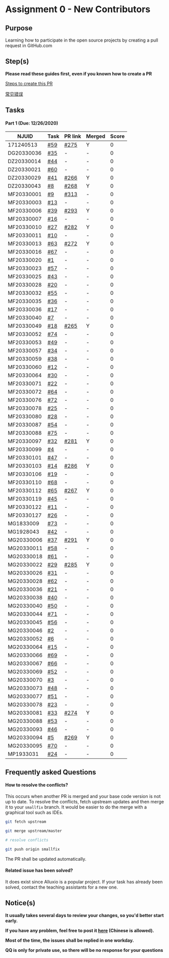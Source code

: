 # Assignment 0 - New Contributors

## Purpose

Learning how to participate in the open source projects by creating a pull request in GitHub.com

## Step(s)

**Please read these guides first, even if you known how to create a PR**

[Steps to create this PR](How-To.md)

[常见错误](Errors.md)

## Tasks

#### Part 1 (Due: 12/26/2020)

| NJUID | Task | PR link | Merged | Score |
|---|---|---|---|---|
171240513 |[#59](https://github.com/PasaLab/MR-Course-Assignments/blob/fall-2020/issue_list.md#task-59) | [#275](https://github.com/fluid-cloudnative/fluid/pull/275) | Y | 0 |
DG20330036 |[#35](https://github.com/PasaLab/MR-Course-Assignments/blob/fall-2020/issue_list.md#task-35) | - | - | 0 |
DZ20330014 |[#44](https://github.com/PasaLab/MR-Course-Assignments/blob/fall-2020/issue_list.md#task-44) | - | - | 0 |
DZ20330021 |[#60](https://github.com/PasaLab/MR-Course-Assignments/blob/fall-2020/issue_list.md#task-60) | - | - | 0 |
DZ20330029 |[#41](https://github.com/PasaLab/MR-Course-Assignments/blob/fall-2020/issue_list.md#task-41) | [#266](https://github.com/fluid-cloudnative/fluid/pull/266) | Y | 0 |
DZ20330043 |[#8](https://github.com/PasaLab/MR-Course-Assignments/blob/fall-2020/issue_list.md#task-8) | [ #268](https://github.com/fluid-cloudnative/fluid/pull/268) | Y | 0 |
MF20330001 |[#9](https://github.com/PasaLab/MR-Course-Assignments/blob/fall-2020/issue_list.md#task-9) | [#313](https://github.com/fluid-cloudnative/fluid/pull/313) | - | 0 |
MF20330003 |[#13](https://github.com/PasaLab/MR-Course-Assignments/blob/fall-2020/issue_list.md#task-13) | - | - | 0 |
MF20330006 |[#39](https://github.com/PasaLab/MR-Course-Assignments/blob/fall-2020/issue_list.md#task-39) | [#293](https://github.com/fluid-cloudnative/fluid/pull/293) | Y | 0 |
MF20330007 |[#16](https://github.com/PasaLab/MR-Course-Assignments/blob/fall-2020/issue_list.md#task-16) | - | - | 0 |
MF20330010 |[#27](https://github.com/PasaLab/MR-Course-Assignments/blob/fall-2020/issue_list.md#task-27) | [#282](https://github.com/fluid-cloudnative/fluid/pull/282) | Y | 0 |
MF20330011 |[#10](https://github.com/PasaLab/MR-Course-Assignments/blob/fall-2020/issue_list.md#task-10) | - | - | 0 |
MF20330013 |[#63](https://github.com/PasaLab/MR-Course-Assignments/blob/fall-2020/issue_list.md#task-63) | [#272](https://github.com/fluid-cloudnative/fluid/pull/272) | Y | 0 |
MF20330016 |[#67](https://github.com/PasaLab/MR-Course-Assignments/blob/fall-2020/issue_list.md#task-67) | - | - | 0 |
MF20330020 |[#1](https://github.com/PasaLab/MR-Course-Assignments/blob/fall-2020/issue_list.md#task-1) | - | - | 0 |
MF20330023 |[#57](https://github.com/PasaLab/MR-Course-Assignments/blob/fall-2020/issue_list.md#task-57) | - | - | 0 |
MF20330025 |[#43](https://github.com/PasaLab/MR-Course-Assignments/blob/fall-2020/issue_list.md#task-43) | - | - | 0 |
MF20330028 |[#20](https://github.com/PasaLab/MR-Course-Assignments/blob/fall-2020/issue_list.md#task-20) | - | - | 0 |
MF20330032 |[#55](https://github.com/PasaLab/MR-Course-Assignments/blob/fall-2020/issue_list.md#task-55) | - | - | 0 |
MF20330035 |[#36](https://github.com/PasaLab/MR-Course-Assignments/blob/fall-2020/issue_list.md#task-36) | - | - | 0 |
MF20330036 |[#17](https://github.com/PasaLab/MR-Course-Assignments/blob/fall-2020/issue_list.md#task-17) | - | - | 0 |
MF20330040 |[#7](https://github.com/PasaLab/MR-Course-Assignments/blob/fall-2020/issue_list.md#task-7) | - | - | 0 |
MF20330049 |[#18](https://github.com/PasaLab/MR-Course-Assignments/blob/fall-2020/issue_list.md#task-18) | [#265](https://github.com/fluid-cloudnative/fluid/pull/265#issue-509854555) | Y | 0 |
MF20330052 |[#74](https://github.com/PasaLab/MR-Course-Assignments/blob/fall-2020/issue_list.md#task-74) | - | - | 0 |
MF20330053 |[#49](https://github.com/PasaLab/MR-Course-Assignments/blob/fall-2020/issue_list.md#task-49) | - | - | 0 |
MF20330057 |[#34](https://github.com/PasaLab/MR-Course-Assignments/blob/fall-2020/issue_list.md#task-34) | - | - | 0 |
MF20330059 |[#38](https://github.com/PasaLab/MR-Course-Assignments/blob/fall-2020/issue_list.md#task-38) | - | - | 0 |
MF20330060 |[#12](https://github.com/PasaLab/MR-Course-Assignments/blob/fall-2020/issue_list.md#task-12) | - | - | 0 |
MF20330064 |[#30](https://github.com/PasaLab/MR-Course-Assignments/blob/fall-2020/issue_list.md#task-30) | - | - | 0 |
MF20330071 |[#22](https://github.com/PasaLab/MR-Course-Assignments/blob/fall-2020/issue_list.md#task-22) | - | - | 0 |
MF20330072 |[#64](https://github.com/PasaLab/MR-Course-Assignments/blob/fall-2020/issue_list.md#task-64) | - | - | 0 |
MF20330076 |[#72](https://github.com/PasaLab/MR-Course-Assignments/blob/fall-2020/issue_list.md#task-72) | - | - | 0 |
MF20330078 |[#25](https://github.com/PasaLab/MR-Course-Assignments/blob/fall-2020/issue_list.md#task-25) | - | - | 0 |
MF20330080 |[#28](https://github.com/PasaLab/MR-Course-Assignments/blob/fall-2020/issue_list.md#task-28) | - | - | 0 |
MF20330087 |[#54](https://github.com/PasaLab/MR-Course-Assignments/blob/fall-2020/issue_list.md#task-54) | - | - | 0 |
MF20330088 |[#75](https://github.com/PasaLab/MR-Course-Assignments/blob/fall-2020/issue_list.md#task-75) | - | - | 0 |
MF20330097 |[#32](https://github.com/PasaLab/MR-Course-Assignments/blob/fall-2020/issue_list.md#task-32) | [#281](https://github.com/fluid-cloudnative/fluid/pull/281) | Y | 0 |
MF20330099 |[#4](https://github.com/PasaLab/MR-Course-Assignments/blob/fall-2020/issue_list.md#task-4) | - | - | 0 |
MF20330101 |[#47](https://github.com/PasaLab/MR-Course-Assignments/blob/fall-2020/issue_list.md#task-47) | - | - | 0 |
MF20330103 |[#14](https://github.com/PasaLab/MR-Course-Assignments/blob/fall-2020/issue_list.md#task-14) | [#286](https://github.com/fluid-cloudnative/fluid/pull/286) | Y | 0 |
MF20330106 |[#19](https://github.com/PasaLab/MR-Course-Assignments/blob/fall-2020/issue_list.md#task-19) | - | - | 0 |
MF20330110 |[#68](https://github.com/PasaLab/MR-Course-Assignments/blob/fall-2020/issue_list.md#task-68) | - | - | 0 |
MF20330112 |[#65](https://github.com/PasaLab/MR-Course-Assignments/blob/fall-2020/issue_list.md#task-65) | [#267](https://github.com/fluid-cloudnative/fluid/pull/267) | Y | 0 |
MF20330119 |[#45](https://github.com/PasaLab/MR-Course-Assignments/blob/fall-2020/issue_list.md#task-45) | - | - | 0 |
MF20330122 |[#11](https://github.com/PasaLab/MR-Course-Assignments/blob/fall-2020/issue_list.md#task-11) | - | - | 0 |
MF20330127 |[#26](https://github.com/PasaLab/MR-Course-Assignments/blob/fall-2020/issue_list.md#task-26) | - | - | 0 |
MG1833009 |[#73](https://github.com/PasaLab/MR-Course-Assignments/blob/fall-2020/issue_list.md#task-73) | - | - | 0 |
MG1928043 |[#42](https://github.com/PasaLab/MR-Course-Assignments/blob/fall-2020/issue_list.md#task-42) | - | - | 0 |
MG20330006 |[#37](https://github.com/PasaLab/MR-Course-Assignments/blob/fall-2020/issue_list.md#task-37) | [#291](https://github.com/fluid-cloudnative/fluid/pull/291) | Y | 0 |
MG20330011 |[#58](https://github.com/PasaLab/MR-Course-Assignments/blob/fall-2020/issue_list.md#task-58) | - | - | 0 |
MG20330018 |[#61](https://github.com/PasaLab/MR-Course-Assignments/blob/fall-2020/issue_list.md#task-61) | - | - | 0 |
MG20330022 |[#29](https://github.com/PasaLab/MR-Course-Assignments/blob/fall-2020/issue_list.md#task-29) | [#285](https://github.com/fluid-cloudnative/fluid/pull/285#issue-511460298) | Y | 0 |
MG20330026 |[#31](https://github.com/PasaLab/MR-Course-Assignments/blob/fall-2020/issue_list.md#task-31) | - | - | 0 |
MG20330028 |[#62](https://github.com/PasaLab/MR-Course-Assignments/blob/fall-2020/issue_list.md#task-62) | - | - | 0 |
MG20330036 |[#21](https://github.com/PasaLab/MR-Course-Assignments/blob/fall-2020/issue_list.md#task-21) | - | - | 0 |
MG20330038 |[#40](https://github.com/PasaLab/MR-Course-Assignments/blob/fall-2020/issue_list.md#task-40) | - | - | 0 |
MG20330040 |[#50](https://github.com/PasaLab/MR-Course-Assignments/blob/fall-2020/issue_list.md#task-50) | - | - | 0 |
MG20330044 |[#71](https://github.com/PasaLab/MR-Course-Assignments/blob/fall-2020/issue_list.md#task-71) | - | - | 0 |
MG20330045 |[#56](https://github.com/PasaLab/MR-Course-Assignments/blob/fall-2020/issue_list.md#task-56) | - | - | 0 |
MG20330046 |[#2](https://github.com/PasaLab/MR-Course-Assignments/blob/fall-2020/issue_list.md#task-2) | - | - | 0 |
MG20330052 |[#6](https://github.com/PasaLab/MR-Course-Assignments/blob/fall-2020/issue_list.md#task-6) | - | - | 0 |
MG20330064 |[#15](https://github.com/PasaLab/MR-Course-Assignments/blob/fall-2020/issue_list.md#task-15) | - | - | 0 |
MG20330066 |[#69](https://github.com/PasaLab/MR-Course-Assignments/blob/fall-2020/issue_list.md#task-69) | - | - | 0 |
MG20330067 |[#66](https://github.com/PasaLab/MR-Course-Assignments/blob/fall-2020/issue_list.md#task-66) | - | - | 0 |
MG20330069 |[#52](https://github.com/PasaLab/MR-Course-Assignments/blob/fall-2020/issue_list.md#task-52) | - | - | 0 |
MG20330070 |[#3](https://github.com/PasaLab/MR-Course-Assignments/blob/fall-2020/issue_list.md#task-3) | - | - | 0 |
MG20330073 |[#48](https://github.com/PasaLab/MR-Course-Assignments/blob/fall-2020/issue_list.md#task-48) | - | - | 0 |
MG20330077 |[#51](https://github.com/PasaLab/MR-Course-Assignments/blob/fall-2020/issue_list.md#task-51) | - | - | 0 |
MG20330078 |[#23](https://github.com/PasaLab/MR-Course-Assignments/blob/fall-2020/issue_list.md#task-23) | - | - | 0 |
MG20330081 |[#33](https://github.com/PasaLab/MR-Course-Assignments/blob/fall-2020/issue_list.md#task-33) | [#274](https://github.com/fluid-cloudnative/fluid/pull/274#pullrequestreview-517446807) | Y | 0 |
MG20330088 |[#53](https://github.com/PasaLab/MR-Course-Assignments/blob/fall-2020/issue_list.md#task-53) | - | - | 0 |
MG20330093 |[#46](https://github.com/PasaLab/MR-Course-Assignments/blob/fall-2020/issue_list.md#task-46) | - | - | 0 |
MG20330094 |[#5](https://github.com/PasaLab/MR-Course-Assignments/blob/fall-2020/issue_list.md#task-5) | [#269](https://github.com/fluid-cloudnative/fluid/pull/269) | Y | 0 |
MG20330095 |[#70](https://github.com/PasaLab/MR-Course-Assignments/blob/fall-2020/issue_list.md#task-70) | - | - | 0 |
MP1933031 |[#24](https://github.com/PasaLab/MR-Course-Assignments/blob/fall-2020/issue_list.md#task-24) | - | - | 0 |



## Frequently asked Questions

#### How to resolve the conflicts?

This occurs when another PR is merged and your base code version is not up to date. To resolve the conflicts, fetch upstream updates and then merge it to your `smallfix` branch. It would be easier to do the merge with a graphical tool such as IDEs.

```bash
git fetch upstream

git merge upstream/master

# resolve conflicts

git push origin smallfix
```

The PR shall be updated automatically.

#### Related issue has been solved?

It does exist since Alluxio is a popular project. If your task has already been solved, contact the teaching assistants for a new one.

## Notice(s)

**It usually takes several days to review your changes, so you'd better start early.**

**If you have any problem, feel free to post it [here](https://github.com/PasaLab/MR-Course-Assignments/blob/fall-2020/issue_list.md###task-1/issues/new?template=question-template.md) (Chinese is allowed).**

**Most of the time, the issues shall be replied in one workday.**

**QQ is only for private use, so there will be no response for your questions**